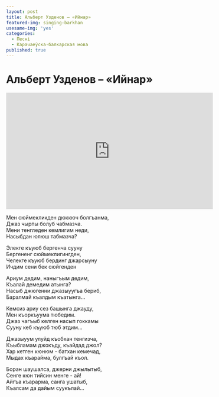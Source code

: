 ```yaml
---
layout: post
title: Альберт Узденов – «Ийнар»
featured-img: singing-barkhan
usesame-img: 'yes'
categories:
  - Песні
  - Карачаеўска-балкарская мова
published: true
---
```


# Альберт Узденов – «Ийнар»


<iframe width="560" height="315" src="https://www.youtube.com/embed/JbVSk2pQWjE" frameborder="0" allow="accelerometer; autoplay; encrypted-media; gyroscope; picture-in-picture" allowfullscreen></iframe>

Мен сюймекликден дюккюч болгъанма,<br>
Джаз чырпы болуб чабмазча.<br>
Мени тенгледен кемлигим неди,<br>
Насыбдан юлюш табмазча?<br>

Элекге къуюб бергенча сууну<br>
Бергененг сюймеклигингден,<br>
Челекге къуюб бердинг джарсыуну<br>
Ичдим сени бек сюйгенден<br>

Ариум дедим, наныгъым дедим,<br>
Къалай демедим атынга?<br>
Насыб джюгенни джазыуугъа бериб,<br>
Баралмай къалдым къатынга...<br>

Кемсиз ариу сез башынга джауду,<br>
Мен къоркъуума тюбедим.<br>
Джаз чагъыб келген насып гоккамы<br>
Сууну кеб къуюб тюб этдим...<br>

Джазыуум улуйд къобхан тенгизча,<br>
Къыбламам джокъду, къайдад джол?<br>
Хар кетген кюнюм - батхан кемечад,<br>
Мыдах къарайма, булгъай къол.<br>

Боран шаушалса, джерни джылытыб,<br>
Сенге кюн тийсин менге - ай!<br>
Айгъа къарарма, санга ушатыб,<br>
Къалсам да дайым суукълай...<br>
